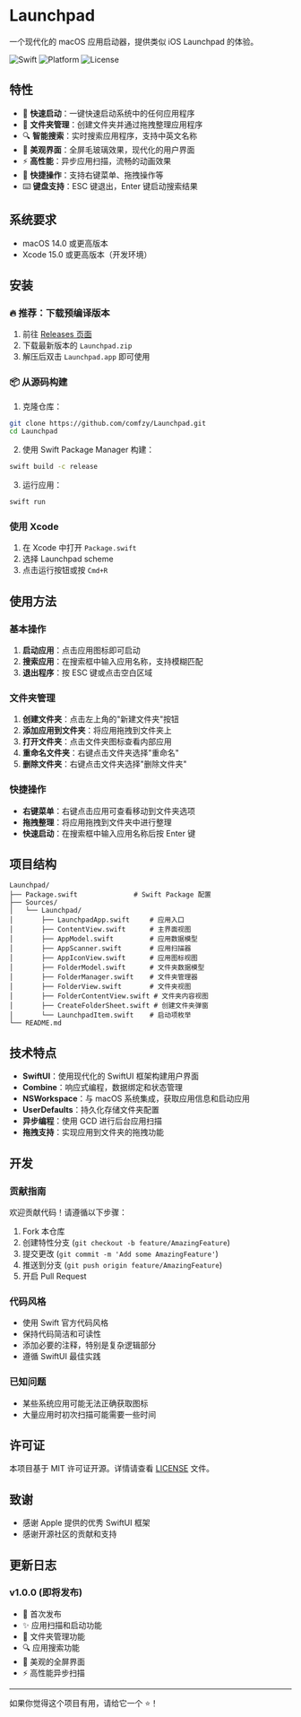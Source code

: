 # Launchpad

一个现代化的 macOS 应用启动器，提供类似 iOS Launchpad 的体验。

![Swift](https://img.shields.io/badge/Swift-5.9-orange.svg)
![Platform](https://img.shields.io/badge/Platform-macOS%2014+-blue.svg)
![License](https://img.shields.io/badge/License-MIT-green.svg)

## 特性

- 🚀 **快速启动**：一键快速启动系统中的任何应用程序
- 📁 **文件夹管理**：创建文件夹并通过拖拽整理应用程序
- 🔍 **智能搜索**：实时搜索应用程序，支持中英文名称
- 🎨 **美观界面**：全屏毛玻璃效果，现代化的用户界面
- ⚡ **高性能**：异步应用扫描，流畅的动画效果
- 🎯 **快捷操作**：支持右键菜单、拖拽操作等
- ⌨️ **键盘支持**：ESC 键退出，Enter 键启动搜索结果

## 系统要求

- macOS 14.0 或更高版本
- Xcode 15.0 或更高版本（开发环境）

## 安装

### 🔥 推荐：下载预编译版本

1. 前往 [Releases 页面](https://github.com/comfzy/Launchpad/releases)
2. 下载最新版本的 `Launchpad.zip`
3. 解压后双击 `Launchpad.app` 即可使用

### 📦 从源码构建

1. 克隆仓库：
```bash
git clone https://github.com/comfzy/Launchpad.git
cd Launchpad
```

2. 使用 Swift Package Manager 构建：
```bash
swift build -c release
```

3. 运行应用：
```bash
swift run
```

### 使用 Xcode

1. 在 Xcode 中打开 `Package.swift`
2. 选择 Launchpad scheme
3. 点击运行按钮或按 `Cmd+R`

## 使用方法

### 基本操作

1. **启动应用**：点击应用图标即可启动
2. **搜索应用**：在搜索框中输入应用名称，支持模糊匹配
3. **退出程序**：按 ESC 键或点击空白区域

### 文件夹管理

1. **创建文件夹**：点击左上角的"新建文件夹"按钮
2. **添加应用到文件夹**：将应用拖拽到文件夹上
3. **打开文件夹**：点击文件夹图标查看内部应用
4. **重命名文件夹**：右键点击文件夹选择"重命名"
5. **删除文件夹**：右键点击文件夹选择"删除文件夹"

### 快捷操作

- **右键菜单**：右键点击应用可查看移动到文件夹选项
- **拖拽整理**：将应用拖拽到文件夹中进行整理
- **快速启动**：在搜索框中输入应用名称后按 Enter 键

## 项目结构

```
Launchpad/
├── Package.swift              # Swift Package 配置
├── Sources/
│   └── Launchpad/
│       ├── LaunchpadApp.swift     # 应用入口
│       ├── ContentView.swift      # 主界面视图
│       ├── AppModel.swift         # 应用数据模型
│       ├── AppScanner.swift       # 应用扫描器
│       ├── AppIconView.swift      # 应用图标视图
│       ├── FolderModel.swift      # 文件夹数据模型
│       ├── FolderManager.swift    # 文件夹管理器
│       ├── FolderView.swift       # 文件夹视图
│       ├── FolderContentView.swift # 文件夹内容视图
│       ├── CreateFolderSheet.swift # 创建文件夹弹窗
│       └── LaunchpadItem.swift    # 启动项枚举
└── README.md
```

## 技术特点

- **SwiftUI**：使用现代化的 SwiftUI 框架构建用户界面
- **Combine**：响应式编程，数据绑定和状态管理
- **NSWorkspace**：与 macOS 系统集成，获取应用信息和启动应用
- **UserDefaults**：持久化存储文件夹配置
- **异步编程**：使用 GCD 进行后台应用扫描
- **拖拽支持**：实现应用到文件夹的拖拽功能

## 开发

### 贡献指南

欢迎贡献代码！请遵循以下步骤：

1. Fork 本仓库
2. 创建特性分支 (`git checkout -b feature/AmazingFeature`)
3. 提交更改 (`git commit -m 'Add some AmazingFeature'`)
4. 推送到分支 (`git push origin feature/AmazingFeature`)
5. 开启 Pull Request

### 代码风格

- 使用 Swift 官方代码风格
- 保持代码简洁和可读性
- 添加必要的注释，特别是复杂逻辑部分
- 遵循 SwiftUI 最佳实践

### 已知问题

- 某些系统应用可能无法正确获取图标
- 大量应用时初次扫描可能需要一些时间

## 许可证

本项目基于 MIT 许可证开源。详情请查看 [LICENSE](LICENSE) 文件。

## 致谢

- 感谢 Apple 提供的优秀 SwiftUI 框架
- 感谢开源社区的贡献和支持

## 更新日志

### v1.0.0 (即将发布)

- 🎉 首次发布
- ✨ 应用扫描和启动功能
- 📁 文件夹管理功能
- 🔍 应用搜索功能
- 🎨 美观的全屏界面
- ⚡ 高性能异步扫描

---

如果你觉得这个项目有用，请给它一个 ⭐️！
